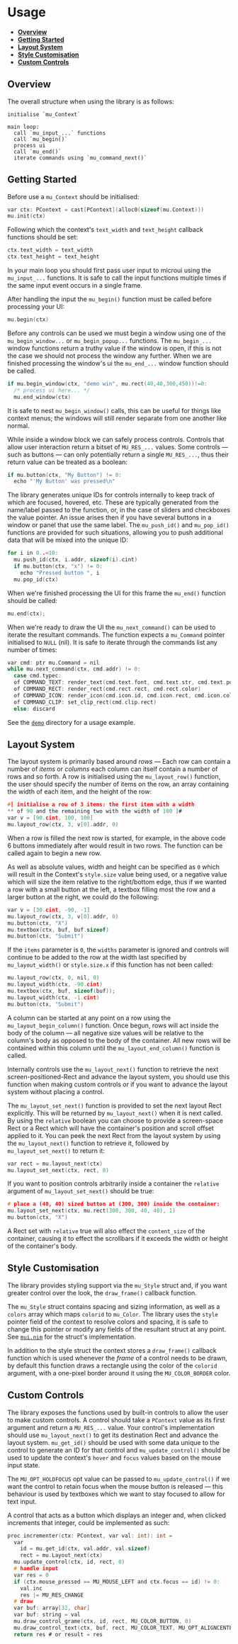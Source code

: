 # Usage
* **[Overview](#overview)**
* **[Getting Started](#getting-started)**
* **[Layout System](#layout-system)**
* **[Style Customisation](#style-customisation)**
* **[Custom Controls](#custom-controls)**

## Overview
The overall structure when using the library is as follows:
```
initialise `mu_Context`

main loop:
  call `mu_input_...` functions
  call `mu_begin()`
  process ui
  call `mu_end()`
  iterate commands using `mu_command_next()`
```

## Getting Started
Before use a `mu_Context` should be initialised:
```c
var ctx: PContext = cast[PContext](alloc0(sizeof(mu.Context)))
mu.init(ctx)
```

Following which the context's `text_width` and `text_height` callback functions
should be set:
```c
ctx.text_width = text_width
ctx.text_height = text_height
```

In your main loop you should first pass user input to microui using the
`mu_input_...` functions. It is safe to call the input functions multiple times
if the same input event occurs in a single frame.

After handling the input the `mu_begin()` function must be called before
processing your UI:
```c
mu.begin(ctx)
```

Before any controls can be used we must begin a window using one of the
`mu_begin_window...` or `mu_begin_popup...` functions. The `mu_begin_...` window
functions return a truthy value if the window is open, if this is not the case
we should not process the window any further. When we are finished processing
the window's ui the `mu_end_...` window function should be called.

```c
if mu.begin_window(ctx, "demo win", mu.rect(40,40,300,450))!=0:
  /* process ui here... */
  mu.end_window(ctx)
```

It is safe to nest `mu_begin_window()` calls, this can be useful for things like
context menus; the windows will still render separate from one another like
normal.

While inside a window block we can safely process controls. Controls that allow
user interaction return a bitset of `MU_RES_...` values. Some controls — such
as buttons — can only potentially return a single `MU_RES_...`, thus their
return value can be treated as a boolean:
```c
if mu.button(ctx, "My Button") != 0:
  echo "'My Button' was pressed\n"
```

The library generates unique IDs for controls internally to keep track of which
are focused, hovered, etc. These are typically generated from the name/label
passed to the function, or, in the case of sliders and checkboxes the value
pointer. An issue arises then if you have several buttons in a window or panel
that use the same label. The `mu_push_id()` and `mu_pop_id()` functions are
provided for such situations, allowing you to push additional data that will be
mixed into the unique ID:
```c
for i in 0..<10:
  mu.push_id(ctx, i.addr, sizeof(i).cint)
  if mu.button(ctx, "x") != 0:
    echo "Pressed button ", i
  mu.pop_id(ctx)
```

When we're finished processing the UI for this frame the `mu_end()` function
should be called:
```c
mu.end(ctx);
```

When we're ready to draw the UI the `mu_next_command()` can be used to iterate
the resultant commands. The function expects a `mu_Command` pointer initialised
to `NULL` (nil). It is safe to iterate through the commands list any number of times:
```c
var cmd: ptr mu.Command = nil
while mu.next_command(ctx, cmd.addr) != 0:
  case cmd.typec:
  of COMMAND_TEXT: render_text(cmd.text.font, cmd.text.str, cmd.text.pos, cmd.text.color)
  of COMMAND_RECT: render_rect(cmd.rect.rect, cmd.rect.color)
  of COMMAND_ICON: render_icon(cmd.icon.id, cmd.icon.rect, cmd.icon.color)
  of COMMAND_CLIP: set_clip_rect(cmd.clip.rect)
  else: discard
```

See the [`demo`](../demo) directory for a usage example.


## Layout System
The layout system is primarily based around *rows* — Each row
can contain a number of *items* or *columns* each column can itself
contain a number of rows and so forth. A row is initialised using the
`mu_layout_row()` function, the user should specify the number of items
on the row, an array containing the width of each item, and the height
of the row:
```c
#[ initialise a row of 3 items: the first item with a width
** of 90 and the remaining two with the width of 100 ]#
var v = [90.cint, 100, 100]
mu.layout_row(ctx, 3, v[0].addr, 0)

```
When a row is filled the next row is started, for example, in the above
code 6 buttons immediately after would result in two rows. The function
can be called again to begin a new row.

As well as absolute values, width and height can be specified as `0`
which will result in the Context's `style.size` value being used, or a
negative value which will size the item relative to the right/bottom edge,
thus if we wanted a row with a small button at the left, a textbox filling
most the row and a larger button at the right, we could do the following:
```c
var v = [30.cint, -90, -1]
mu.layout_row(ctx, 3, v[0].addr, 0)
mu.button(ctx, "X")
mu.textbox(ctx, buf, buf.sizeof)
mu.button(ctx, "Submit")
```

If the `items` parameter is `0`, the `widths` parameter is ignored
and controls will continue to be added to the row at the width last
specified by `mu_layout_width()` or `style.size.x` if this function has
not been called:
```c
mu.layout_row(ctx, 0, nil, 0)
mu.layout_width(ctx, -90.cint)
mu.textbox(ctx, buf, sizeof(buf));
mu.layout_width(ctx, -1.cint)
mu.button(ctx, "Submit")
```

A column can be started at any point on a row using the
`mu_layout_begin_column()` function. Once begun, rows will act inside
the body of the column — all negative size values will be relative to
the column's body as opposed to the body of the container. All new rows
will be contained within this column until the `mu_layout_end_column()`
function is called.

Internally controls use the `mu_layout_next()` function to retrieve the
next screen-positioned-Rect and advance the layout system, you should use
this function when making custom controls or if you want to advance the
layout system without placing a control.

The `mu_layout_set_next()` function is provided to set the next layout
Rect explicitly. This will be returned by `mu_layout_next()` when it is
next called. By using the `relative` boolean you can choose to provide
a screen-space Rect or a Rect which will have the container's position
and scroll offset applied to it. You can peek the next Rect from the
layout system by using the `mu_layout_next()` function to retrieve it,
followed by `mu_layout_set_next()` to return it:
```c
var rect = mu.layout_next(ctx)
mu.layout_set_next(ctx, rect, 0)
```

If you want to position controls arbitrarily inside a container the
`relative` argument of `mu_layout_set_next()` should be true:
```c
# place a (40, 40) sized button at (300, 300) inside the container:
mu.layout_set_next(ctx, mu.rect(300, 300, 40, 40), 1)
mu.button(ctx, "X")
```
A Rect set with `relative` true will also effect the `content_size`
of the container, causing it to effect the scrollbars if it exceeds the
width or height of the container's body.


## Style Customisation
The library provides styling support via the `mu_Style` struct and, if you
want greater control over the look, the `draw_frame()` callback function.

The `mu_Style` struct contains spacing and sizing information, as well
as a `colors` array which maps `colorid` to `mu_Color`. The library uses
the `style` pointer field of the context to resolve colors and spacing,
it is safe to change this pointer or modify any fields of the resultant
struct at any point. See [`mui.nim`](../mui.nim) for the struct's
implementation.

In addition to the style struct the context stores a `draw_frame()`
callback function which is used whenever the *frame* of a control needs
to be drawn, by default this function draws a rectangle using the color
of the `colorid` argument, with a one-pixel border around it using the
`MU_COLOR_BORDER` color.


## Custom Controls
The library exposes the functions used by built-in controls to allow the
user to make custom controls. A control should take a `PContext` value
as its first argument and return a `MU_RES_...` value. Your control's
implementation should use `mu_layout_next()` to get its destination
Rect and advance the layout system. `mu_get_id()` should be used with
some data unique to the control to generate an ID for that control and
`mu_update_control()` should be used to update the context's `hover`
and `focus` values based on the mouse input state.

The `MU_OPT_HOLDFOCUS` opt value can be passed to `mu_update_control()`
if we want the control to retain focus when the mouse button is released
— this behaviour is used by textboxes which we want to stay focused
to allow for text input.

A control that acts as a button which displays an integer and, when
clicked increments that integer, could be implemented as such:
```c
proc incrementer(ctx: PContext, var val: int): int =
  var
    id = mu.get_id(ctx, val.addr, val.sizeof)
    rect = mu.Layout_next(ctx)
  mu.update_control(ctx, id, rect, 0)
  # handle input
  var res = 0
  if (ctx.mouse_pressed == MU_MOUSE_LEFT and ctx.focus == id) != 0:
    val.inc
    res |= MU_RES_CHANGE
  # draw
  var buf: array[32, char]
  var buf: string = val
  mu.draw_control_grame(ctx, id, rect, MU_COLOR_BUTTON, 0)
  mu.draw_control_text(ctx, buf, rect, MU_COLOR_TEXT, MU_OPT_ALIGNCENTER)
  return res # or result = res
```

